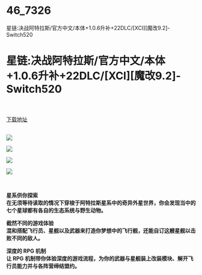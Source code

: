 # 46_7326
星链:决战阿特拉斯/官方中文/本体+1.0.6升补+22DLC/[XCI][魔改9.2]-Switch520
# 星链:决战阿特拉斯/官方中文/本体+1.0.6升补+22DLC/[XCI][魔改9.2]-Switch520
 <br/></br>
[下载地址](https://www.switch520.cc/article/7326 "下载地址")
<br/></br>

<p><strong><img src="https://www.switch520.cc/muke_img/upload_art_editor_20201113-1_4a2ecbfa8c9775d38d30650651f1691c.jpg"></strong></p>
<p><strong><img src="https://www.switch520.cc/muke_img/upload_art_editor_20201113-1_cc4bdf9bdb6b26d60fc6534033c39774.jpg"></strong></p>
<p><strong><img src="https://www.switch520.cc/muke_img/upload_art_editor_20201113-1_af9522af226ceb557a7fcc8a372fc443.jpg"></strong></p>
<p><strong><img src="https://www.switch520.cc/muke_img/upload_art_editor_20201113-1_ac1649f83c738442d96580009897b942.jpg"></strong></p>
<p>&nbsp;</p>
<p><strong>星系供你探索</strong><br>
<strong>在无须等待读取的情况下穿梭于阿特拉斯星系中的奇异外星世界，你会发现当中的七个星球都有各自的生态系统与野生动物。</strong></p>
<p><strong>截然不同的游戏体验</strong><br>
<strong>混和搭配飞行员、星舰以及武器来打造你梦想中的飞行舰，还能自订这艘星舰以击败不同的敌人。</strong></p>
<p><strong>深度的 RPG 机制</strong><br>
<strong>让 RPG 机制带你体验深度的游戏流程，为你的武器与星舰装上改装模块、解开飞行员能力并与各阵营缔结盟约。</strong></p>
<p>&nbsp;</p>
